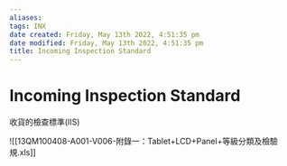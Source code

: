 ```yaml
---
aliases: 
tags: INX
date created: Friday, May 13th 2022, 4:51:35 pm
date modified: Friday, May 13th 2022, 4:51:35 pm
title: Incoming Inspection Standard
---
```


# Incoming Inspection Standard

收貨的檢查標準(IIS)

![[13QM100408-A001-V006-附錄一：Tablet+LCD+Panel+等級分類及檢驗規.xls]]